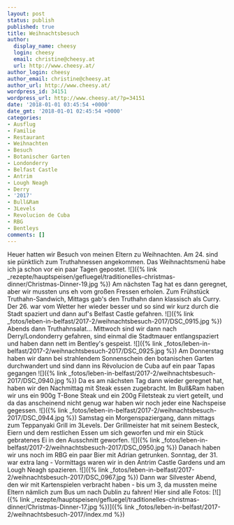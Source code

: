 ```yaml
---
layout: post
status: publish
published: true
title: Weihnachtsbesuch
author:
  display_name: cheesy
  login: cheesy
  email: christine@cheesy.at
  url: http://www.cheesy.at/
author_login: cheesy
author_email: christine@cheesy.at
author_url: http://www.cheesy.at/
wordpress_id: 34151
wordpress_url: http://www.cheesy.at/?p=34151
date: '2018-01-01 03:45:54 +0000'
date_gmt: '2018-01-01 02:45:54 +0000'
categories:
- Ausflug
- Familie
- Restaurant
- Weihnachten
- Besuch
- Botanischer Garten
- Londonderry
- Belfast Castle
- Antrim
- Lough Neagh
- Derry
- '2017'
- Bull&Ram
- 3Levels
- Revolucion de Cuba
- RBG
- Bentleys
comments: []
---
```

Heuer hatten wir Besuch von meinen Eltern zu Weihnachten.
Am 24. sind sie pünktlich zum Truthahnessen angekommen. Das Weihnachtsmenü habe ich ja schon vor ein paar Tagen gepostet.
![]({% link _rezepte/hauptspeisen/gefluegel/traditionelles-christmas-dinner/Christmas-Dinner-19.jpg %})
Am nächsten Tag hat es dann geregnet, aber wir mussten uns eh vom großen Fressen erholen. Zum Frühstück Truthahn-Sandwich, Mittags gab's den Truthahn dann klassisch als Curry.
Der 26. war vom Wetter her wieder besser und so sind wir kurz durch die Stadt spaziert und dann auf's Belfast Castle gefahren.
![]({% link _fotos/leben-in-belfast/2017-2/weihnachtsbesuch-2017/DSC_0915.jpg %})
Abends dann Truthahnsalat...
Mittwoch sind wir dann nach Derry/Londonderry gefahren, sind einmal die Stadtmauer entlangspaziert und haben dann nett im Bentley's gespeist.
![]({% link _fotos/leben-in-belfast/2017-2/weihnachtsbesuch-2017/DSC_0925.jpg %})
Am Donnerstag haben wir dann bei strahlendem Sonnenschein den botanischen Garten durchwandert und sind dann ins Révolucion de Cuba auf ein paar Tapas gegangen
![]({% link _fotos/leben-in-belfast/2017-2/weihnachtsbesuch-2017/DSC_0940.jpg %})
Da es am nächsten Tag dann wieder geregnet hat, haben wir den Nachmittag mit Steak essen zugebracht. Im Bull&Ram haben wir uns ein 900g T-Bone Steak und ein 200g Filetsteak zu viert geteilt, und da das anscheinend nicht genug war haben wir noch jeder eine Nachspeise gegessen.
![]({% link _fotos/leben-in-belfast/2017-2/weihnachtsbesuch-2017/DSC_0944.jpg %})
Samstag ein Morgenspaziergang, dann mittags zum Teppanyaki Grill im 3Levels. Der Grillmeister hat mit seinem Besteck, Eiern und dem restlichen Essen um sich geworfen und mir ein Stück gebratenes Ei in den Ausschnitt geworfen.
![]({% link _fotos/leben-in-belfast/2017-2/weihnachtsbesuch-2017/DSC_0950.jpg %})
Danach haben wir uns noch im RBG ein paar Bier mit Adrian getrunken.
Sonntag, der 31. war extra lang - Vormittags waren wir in den Antrim Castle Gardens und am Lough Neagh spazieren.
![]({% link _fotos/leben-in-belfast/2017-2/weihnachtsbesuch-2017/DSC_0967.jpg %})
Dann war Silvester Abend, den wir mit Kartenspielen verbracht haben - bis um 3, da mussten meine Eltern nämlich zum Bus um nach Dublin zu fahren!
Hier sind alle Fotos:
[![]({% link _rezepte/hauptspeisen/gefluegel/traditionelles-christmas-dinner/Christmas-Dinner-17.jpg %})]({% link _fotos/leben-in-belfast/2017-2/weihnachtsbesuch-2017/index.md %})

